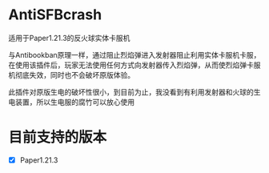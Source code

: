 # AntiSFBcrash
适用于Paper1.21.3的反火球实体卡服机

与Antibookban原理一样，通过阻止烈焰弹进入发射器阻止利用实体卡服机卡服，在使用该插件后，玩家无法使用任何方式向发射器传入烈焰弹，从而使烈焰弹卡服机彻底失效，同时也不会破坏原版体验。

此插件对原版生电的破坏性很小，到目前为止，我没看到有利用发射器和火球的生电装置，所以生电服的腐竹可以放心使用
# 目前支持的版本
- [x] Paper1.21.3
